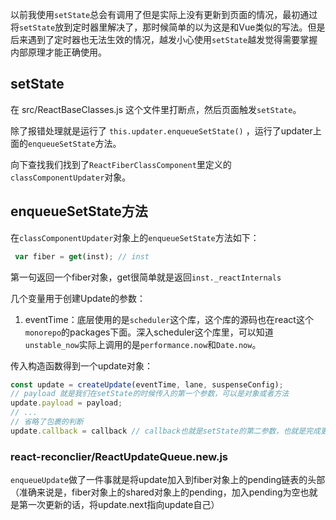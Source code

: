 以前我使用`setState`总会有调用了但是实际上没有更新到页面的情况，最初通过将`setState`放到定时器里解决了，那时候简单的以为这是和Vue类似的写法。但是后来遇到了定时器也无法生效的情况，越发小心使用`setState`越发觉得需要掌握内部原理才能正确使用。

## setState

在 src/ReactBaseClasses.js 这个文件里打断点，然后页面触发`setState`。

除了报错处理就是运行了 `this.updater.enqueueSetState()` ，运行了updater上面的`enqueueSetState`方法。

向下查找我们找到了`ReactFiberClassComponent`里定义的`classComponentUpdater`对象。

## enqueueSetState方法

在`classComponentUpdater`对象上的`enqueueSetState`方法如下：

```js
 var fiber = get(inst); // inst
```

第一句返回一个fiber对象，get很简单就是返回`inst._reactInternals`

几个变量用于创建Update的参数：

1. eventTime：底层使用的是`scheduler`这个库，这个库的源码也在react这个`monorepo`的packages下面。深入scheduler这个库里，可以知道`unstable_now`实际上调用的是`performance.now`和`Date.now`。

传入构造函数得到一个update对象：

```js
const update = createUpdate(eventTime, lane, suspenseConfig);
// payload 就是我们在setState的时候传入的第一个参数，可以是对象或者方法
update.payload = payload;
// ...
// 省略了包裹的判断
update.callback = callback // callback也就是setState的第二参数，也就是完成更新后的调用方法。
```



### react-reconclier/ReactUpdateQueue.new.js

`enqueueUpdate`做了一件事就是将update加入到fiber对象上的pending链表的头部（准确来说是，fiber对象上的shared对象上的pending，加入pending为空也就是第一次更新的话，将update.next指向update自己）

